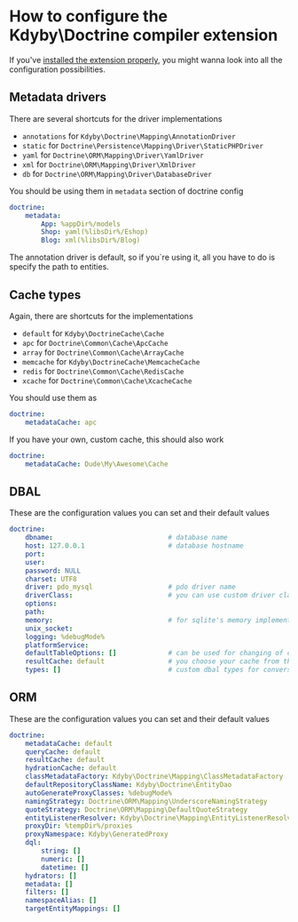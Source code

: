 How to configure the Kdyby\Doctrine compiler extension
===========

If you've [installed the extension properly](https://github.com/kdyby/doctrine/blob/master/docs/en/index.md), you might wanna look into all the configuration possibilities.


Metadata drivers
----------------

There are several shortcuts for the driver implementations

- `annotations` for `Kdyby\Doctrine\Mapping\AnnotationDriver`
- `static` for `Doctrine\Persistence\Mapping\Driver\StaticPHPDriver`
- `yaml` for  `Doctrine\ORM\Mapping\Driver\YamlDriver`
- `xml` for `Doctrine\ORM\Mapping\Driver\XmlDriver`
- `db` for `Doctrine\ORM\Mapping\Driver\DatabaseDriver`


You should be using them in `metadata` section of doctrine config

```yml
doctrine:
	metadata:
		App: %appDir%/models
		Shop: yaml(%libsDir%/Eshop)
		Blog: xml(%libsDir%/Blog)
```

The annotation driver is default, so if you`re using it, all you have to do is specify the path to entities.


Cache types
-----------

Again, there are shortcuts for the implementations

- `default` for `Kdyby\DoctrineCache\Cache`
- `apc` for `Doctrine\Common\Cache\ApcCache`
- `array` for `Doctrine\Common\Cache\ArrayCache`
- `memcache` for `Kdyby\DoctrineCache\MemcacheCache`
- `redis` for `Doctrine\Common\Cache\RedisCache`
- `xcache` for `Doctrine\Common\Cache\XcacheCache`


You should use them as

```yml
doctrine:
	metadataCache: apc
```

If you have your own, custom cache, this should also work

```yml
doctrine:
	metadataCache: Dude\My\Awesome\Cache
```


DBAL
----

These are the configuration values you can set and their default values

```yml
doctrine:
	dbname:								# database name
	host: 127.0.0.1						# database hostname
	port:
	user:
	password: NULL
	charset: UTF8
	driver: pdo_mysql					# pdo driver name
	driverClass:						# you can use custom driver class if you need to
	options:
	path:
	memory:								# for sqlite's memory implementation
	unix_socket:
	logging: %debugMode%
	platformService:
	defaultTableOptions: []				# can be used for changing of collation
	resultCache: default				# you choose your cache from the values in the section above
	types: []							# custom dbal types for conversion database => php type and back
```


ORM
---

These are the configuration values you can set and their default values

```yml
doctrine:
	metadataCache: default
	queryCache: default
	resultCache: default
	hydrationCache: default
	classMetadataFactory: Kdyby\Doctrine\Mapping\ClassMetadataFactory			# handles creation and providing of metadata
	defaultRepositoryClassName: Kdyby\Doctrine\EntityDao						# EntityDao extends the default repository
	autoGenerateProxyClasses: %debugMode%										# true means if files is changed, false is only if file is missing
	namingStrategy: Doctrine\ORM\Mapping\UnderscoreNamingStrategy				# the strategy for naming columns and tables
	quoteStrategy: Doctrine\ORM\Mapping\DefaultQuoteStrategy
	entityListenerResolver: Kdyby\Doctrine\Mapping\EntityListenerResolver		# provides access to DI container and therefore lazy resolution of listener services
	proxyDir: %tempDir%/proxies
	proxyNamespace: Kdyby\GeneratedProxy
	dql: 																		# for custom DQL functions
		string: []
		numeric: []
		datetime: []
	hydrators: []																# custom hydrator implementations
	metadata: []																# entity metadata
	filters: []																	# SQL filters
	namespaceAlias: []
	targetEntityMappings: []
```
